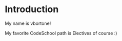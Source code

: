 Introduction
============
My name is vbortone!

My favorite CodeSchool path is Electives of course :)